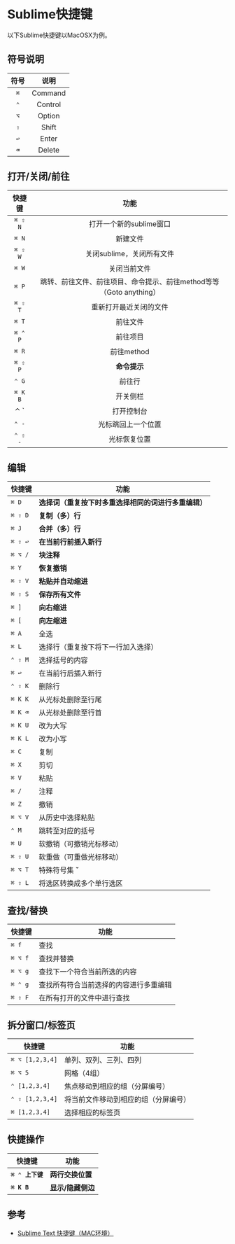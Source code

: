 # Sublime快捷键

以下Sublime快捷键以MacOSX为例。

## 符号说明

| 符号 | 说明 |
| :---: | :---: |
| `⌘` | Command |
| `⌃` | Control |
| `⌥` | Option |
| `⇧` | Shift |
| `↩` | Enter |
| `⌫` | Delete |

## 打开/关闭/前往

| 快捷键 | 功能 |
| :---: | :---: |
| `⌘ ⇧ N` | 打开一个新的sublime窗口 |
| `⌘ N` | 新建文件 |
| `⌘ ⇧ W` | 关闭sublime，关闭所有文件 |
| `⌘ W` | 关闭当前文件 |
| `⌘ P` | 跳转、前往文件、前往项目、命令提示、前往method等等（Goto anything） |
| `⌘ ⇧ T` | 重新打开最近关闭的文件 |
| `⌘ T` | 前往文件 |
| `⌘ ⌃ P` | 前往项目 |
| `⌘ R` | 前往method |
| `⌘ ⇧ P` | **命令提示** |
| `⌃ G` | 前往行 |
| `⌘ K B` | 开关侧栏 |
| ⌃ ` | 打开控制台 |
| `⌃ -` | 光标跳回上一个位置 |
| `⌃ ⇧ -` | 光标恢复位置 |

## 编辑

| 快捷键 | 功能 |
| --- | --- |
| `⌘ D` | **选择词（重复按下时多重选择相同的词进行多重编辑）** |
| `⌘ ⇧ D` | **复制（多）行** |
| `⌘ J` | **合并（多）行** |
| `⌘ ⇧ ↩` | **在当前行前插入新行** |
| `⌘ ⌥ /` | **块注释** |
| `⌘ Y` | **恢复撤销** |
| `⌘ ⇧ V` | **粘贴并自动缩进** |
| `⌘ ⇧ S` | **保存所有文件** |
| `⌘ ]` | **向右缩进** |
| `⌘ [` | **向左缩进** |
| `⌘ A` | 全选 |
| `⌘ L` | 选择行（重复按下将下一行加入选择） |
| `⌃ ⇧ M` | 选择括号的内容 |
| `⌘ ↩` | 在当前行后插入新行 |
| `⌃ ⇧ K` | 删除行 |
| `⌘ K K` | 从光标处删除至行尾 |
| `⌘ K ⌫` | 从光标处删除至行首 |
| `⌘ K U` | 改为大写 |
| `⌘ K L` | 改为小写 |
| `⌘ C` | 复制 |
| `⌘ X` | 剪切 |
| `⌘ V` | 粘贴 |
| `⌘ /` | 注释 |
| `⌘ Z` | 撤销 |
| `⌘ ⌥ V` | 从历史中选择粘贴 |
| `⌃ M` | 跳转至对应的括号 |
| `⌘ U` | 软撤销（可撤销光标移动） |
| `⌘ ⇧ U` | 软重做（可重做光标移动） |
| `⌘ ⌥ T` | 特殊符号集 **ˇ** |
| `⌘ ⇧ L` | 将选区转换成多个单行选区 |

## 查找/替换

| 快捷键 | 功能 |
| --- | --- |
| `⌘ f` | 查找 |
| `⌘ ⌥ f` | 查找并替换 |
| `⌘ ⌥ g` | 查找下一个符合当前所选的内容 |
| `⌘ ⌃ g` | 查找所有符合当前选择的内容进行多重编辑 |
| `⌘ ⇧ F` | 在所有打开的文件中进行查找 |

## 拆分窗口/标签页

| 快捷键 | 功能 |
| --- | --- |
| `⌘ ⌥ [1,2,3,4]` | 单列、双列、三列、四列 |
| `⌘ ⌥ 5` | 网格（4组） |
| `⌃ [1,2,3,4]` | 焦点移动到相应的组（分屏编号） |
| `⌃ ⇧ [1,2,3,4]` | 将当前文件移动到相应的组（分屏编号） |
| `⌘ [1,2,3,4]` | 选择相应的标签页 |

## 快捷操作

| 快捷键 | 功能 |
| --- | --- |
| **`⌘ ⌃ 上下键`** | **两行交换位置** |
| **`⌘ K B`** | **显示/隐藏侧边** |

## 参考

* [Sublime Text 快捷键（MAC环境）](https://www.jianshu.com/p/6185dc5eb507)
